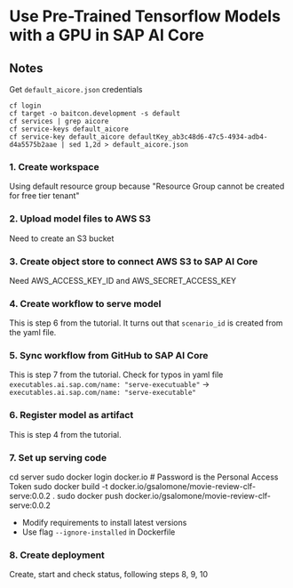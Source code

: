 # Use Pre-Trained Tensorflow Models with a GPU in SAP AI Core

## Notes

Get `default_aicore.json` credentials
```
cf login
cf target -o baitcon.development -s default
cf services | grep aicore
cf service-keys default_aicore 
cf service-key default_aicore defaultKey_ab3c48d6-47c5-4934-adb4-d4a5575b2aae | sed 1,2d > default_aicore.json
```

### 1. Create workspace
Using default resource group because "Resource Group cannot be created for free tier tenant"

### 2. Upload model files to AWS S3
Need to create an S3 bucket

### 3. Create object store to connect AWS S3 to SAP AI Core
Need AWS_ACCESS_KEY_ID and AWS_SECRET_ACCESS_KEY

### 4. Create workflow to serve model
This is step 6 from the tutorial.
It turns out that `scenario_id` is created from the yaml file.

### 5. Sync workflow from GitHub to SAP AI Core
This is step 7 from the tutorial.
Check for typos in yaml file
`executables.ai.sap.com/name: "serve-executuable"` -> `executables.ai.sap.com/name: "serve-executable"`

### 6. Register model as artifact
This is step 4 from the tutorial.

### 7. Set up serving code
cd server
sudo docker login docker.io  # Password is the Personal Access Token
sudo docker build -t docker.io/gsalomone/movie-review-clf-serve:0.0.2 .
sudo docker push docker.io/gsalomone/movie-review-clf-serve:0.0.2  

- Modify requirements to install latest versions
- Use flag `--ignore-installed` in Dockerfile

### 8. Create deployment
Create, start and check status, following steps 8, 9, 10
